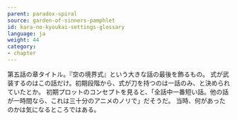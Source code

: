 ```yaml
---
parent: paradox-spiral
source: garden-of-sinners-pamphlet
id: kara-no-kyoukai-settings-glossary
language: ja
weight: 44
category:
- chapter
---
```


第五話の章タイトル。『空の境界式』という大きな話の最後を飾るもの。
式が武装するのはこの話だけ。初期段階から、式が刀を持つのは一話のみ、と決められていたとか。
初期プロットのコンセプトを見ると、「全話中一番短い話。他の話が一時間なら、これは三十分のアニメのノリで」だそうだ。
当時、何があったのかは気になるところではある。
